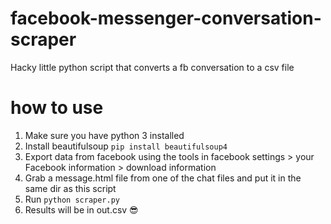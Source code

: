 # facebook-messenger-conversation-scraper
Hacky little python script that converts a fb conversation to a csv file

# how to use
1. Make sure you have python 3 installed
2. Install beautifulsoup `pip install beautifulsoup4`
3. Export data from facebook using the tools in facebook settings > your Facebook information > download information
4. Grab a message.html file from one of the chat files and put it in the same dir as this script
5. Run `python scraper.py`
6. Results will be in out.csv 😎

